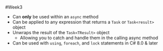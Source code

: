 #Week3 
- Can **only** be used within an `async` method
- Can be applied to any expression that returns a `Task` or `Task<result>` object
- Unwraps the result of the `Task<TResult>` object
	- Allowing you to catch and handle them in the calling async method
- Can be used with `using`, `foreach`, and `lock` statements in C# 8.0 & later